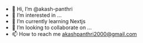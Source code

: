 - 👋 Hi, I’m @akash-panthri
- 👀 I’m interested in ...
- 🌱 I’m currently learning Nextjs
- 💞️ I’m looking to collaborate on ...
- 📫 How to reach me akashpanthri2000@gmail.com

<!---
akash-panthri/akash-panthri is a ✨ special ✨ repository because its `README.md` (this file) appears on your GitHub profile.
You can click the Preview link to take a look at your changes.
--->
